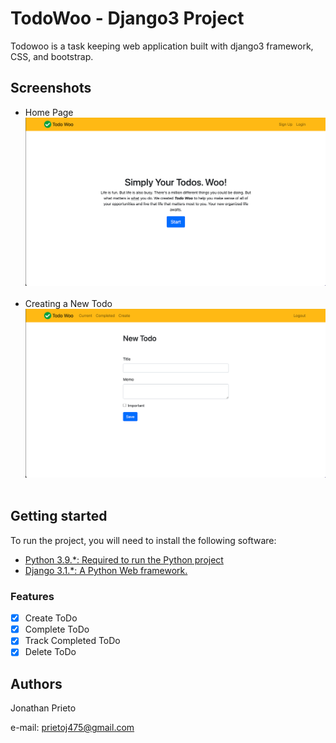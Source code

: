 # TodoWoo - Django3 Project

Todowoo is a task keeping web application built with django3 framework, CSS, and bootstrap. 


## Screenshots

- Home Page
![](https://github.com/prietoj475/django3-todowoo/blob/main/pictures/home%20page.png)
&nbsp;
- Creating a New Todo
![](https://github.com/prietoj475/django3-todowoo/blob/main/pictures/task%20create.png)
&nbsp;

## Getting started

To run the project, you will need to install the following software:

- [Python 3.9.*: Required to run the Python project](https://www.python.org/ftp/python/3.9.2/python-3.9.2-amd64.exe)
- [Django 3.1.*:  A Python Web framework.](https://pypi.org/project/Django/)

### Features
- [x] Create ToDo
- [X] Complete ToDo 
- [x] Track Completed ToDo
- [x] Delete ToDo

## Authors

Jonathan Prieto 

e-mail: prietoj475@gmail.com
